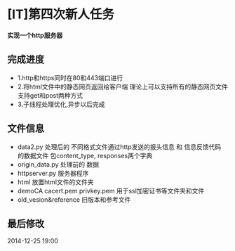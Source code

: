 # [IT]第四次新人任务
 
 **实现一个http服务器**
 
## 完成进度
 
 - 1.http和https同时在80和443端口进行
 - 2.将html文件中的静态网页返回给客户端 理论上可以支持所有的静态网页文件 支持get和post两种方式
 - 3.子线程处理优化,异步以后完成
 
## 文件信息
 
 * data2.py         处理后的 不同格式文件通过http发送的报头信息 和 信息反馈代码 的数据文件 包content_type, responses两个字典
 * origin_data.py   处理前的 数据
 * httpserver.py    服务器程序
 * html             放置html文件的文件夹
 * demoCA cacert.pem privkey.pem     用于ssl加密证书等文件夹和文件
 * old_vesion&reference              旧版本和参考文件
 
## 最后修改
 
 2014-12-25 19:00
 
